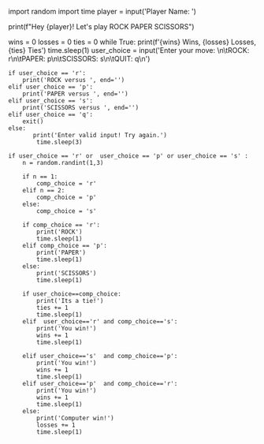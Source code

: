 import random 
import time
player = input('Player Name: ')

print(f"Hey {player}! Let's play ROCK PAPER SCISSORS")

wins = 0
losses = 0
ties = 0
while True:
    print(f'{wins} Wins, {losses} Losses, {ties} Ties')
    time.sleep(1)
    user_choice = input('Enter your move: \n\tROCK: r\n\tPAPER: p\n\tSCISSORS: s\n\tQUIT: q\n')

    if user_choice == 'r':
        print('ROCK versus ', end='')
    elif user_choice == 'p':
        print('PAPER versus ', end='')
    elif user_choice == 's':
        print('SCISSORS versus ', end='')
    elif user_choice == 'q':
        exit()
    else:
           print('Enter valid input! Try again.') 
            time.sleep(3)
        
    if user_choice == 'r' or  user_choice == 'p' or user_choice == 's' :
        n = random.randint(1,3)

        if n == 1:
            comp_choice = 'r'
        elif n == 2:
            comp_choice = 'p'
        else:
            comp_choice = 's'

        if comp_choice == 'r':
            print('ROCK')
            time.sleep(1)
        elif comp_choice == 'p':
            print('PAPER')
            time.sleep(1)
        else:
            print('SCISSORS')
            time.sleep(1)
  
        if user_choice==comp_choice:
            print('Its a tie!')
            ties += 1
            time.sleep(1)
        elif  user_choice=='r' and comp_choice=='s':    
            print('You win!')
            wins += 1
            time.sleep(1)

        elif user_choice=='s'  and comp_choice=='p':
            print('You win!')
            wins += 1
            time.sleep(1)
        elif user_choice=='p'  and comp_choice=='r': 
            print('You win!')
            wins += 1
            time.sleep(1)
        else:
            print('Computer win!') 
            losses += 1      
            time.sleep(1)

